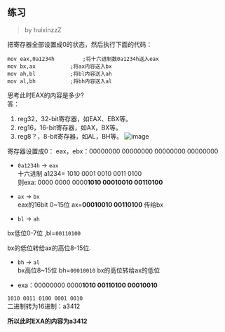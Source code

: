 ## 练习
>  by  huixinzzZ

把寄存器全部设置成0的状态，然后执行下面的代码：

    mov eax,0a1234h			;将十六进制数0a1234h送入eax
    mov bx,ax			;将ax内容送入bx
    mov ah,bl			;将bl内容送入ah
    mov al,bh			;将bh内容送入al
思考此时EAX的内容是多少?  
答：

1. reg32，32-bit寄存器，如EAX、EBX等。
2. reg16，16-bit寄存器，如AX，BX等。
3. reg8？，8-bit寄存器，如AL，BH等。
![image](https://camo.githubusercontent.com/35f51ec32b4ab2558fde0fc959d3c226ba3106fc/687474703a2f2f6d306e737433722e6d652f7573722f75706c6f6164732f323031372f31312f323930353138323336392e706e67)

寄存器设置成0：
eax，ebx：00000000 00000000 00000000 00000000

* `0a1234h` -> `eax`   
 十六进制  a1234=  1010 0001 0010 0011 0100    
则exa: 0000 0000 0000**1010 00010010 00110100**
* `ax` -> `bx`        
eax的16bit 0~15位  ax=**00010010 00110100** 传给bx

* `bl` -> `ah`  

 bx低位0-7位 ,bl=`00110100` 

 bx的低位转给ax的高位8-15位.

* `bh` -> `al`  
bx高位8~15位 bh=`00010010`  bx的高位转给ax的低位

 * exa：00000000 0000**1010 00110100 00010010**  
 
`1010 0011 0100 0001 0010`  
 二进制转为16进制：a3412  
 
**所以此时EXA的内容为a3412**

